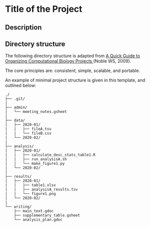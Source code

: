 # Title of the Project

## Description
<short description of the project>
  
## Directory structure
The following directory structure is adapted from [A Quick Guide to Organizing Computational Biology Projects
](https://journals.plos.org/ploscompbiol/article?id=10.1371/journal.pcbi.1000424)(Noble WS, 2009).

The core principles are: consistent, simple, scalable, and portable.

An example of minimal project structure is given in this template, and outlined below:

```
./
├── .git/
|
├── admin/
|   └── meeting_notes.gsheet
|
├── data/
|   ├── 2020-01/
|   |   ├── fileA.tsv
|   |   └── fileB.csv
|   └── 2020-02/
|   
├── analysis/
|   ├── 2020-01/
|   |   ├── calculate_desc_stats_table1.R
|   |   ├── run_analysisA.sh
|   |   └── make_figure1.py
|   └── 2020-02/
|
├── results/
|   ├── 2020-01/
|   |   ├── table1.xlsx
|   |   ├── analysisA_results.tsv
|   |   └── figure1.png
|   └── 2020-02/
|
└── writing/
    ├── main_text.gdoc
    ├── supplementary_table.gsheet
    └── analysis_plan.gdoc
```
